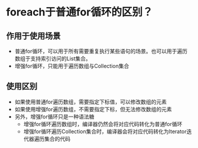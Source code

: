 # foreach于普通for循环的区别？

## 作用于使用场景

-   普通for循环，可以用于所有需要重复执行某些语句的场景。也可以用于遍历数组于支持索引访问的List集合。
-   增强for循环，只能用于遍历数组与Collection集合

## 使用区别

-   如果使用普通for遍历数组，需要指定下标值，可以修改数组的元素
-   如果使用增强for遍历数组，不需要指定下标，但无法修改数组的元素
-   另外，增强for循环只是一种语法糖
    -   增强for循环遍历数组时，编译器仍然会将对应代码转化为普通for循环
    -   增强for循环遍历Collection集合时，编译器会将对应代码转化为Iterator迭代器遍历集合的代码
